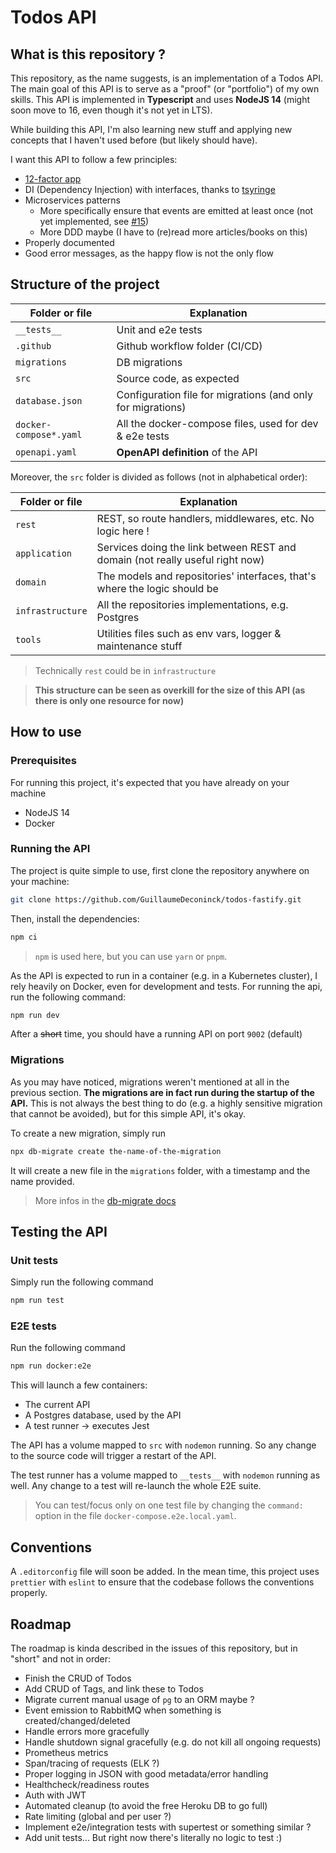 # Todos API

## What is this repository ?

This repository, as the name suggests, is an implementation of a Todos API. The main goal of this API is to serve as a "proof" (or "portfolio") of my own skills. This API is implemented in **Typescript** and uses **NodeJS 14** (might soon move to 16, even though it's not yet in LTS).

While building this API, I'm also learning new stuff and applying new concepts that I haven't used before (but likely should have).

I want this API to follow a few principles:

- [12-factor app](https://12factor.net/)
- DI (Dependency Injection) with interfaces, thanks to [tsyringe](https://github.com/microsoft/tsyringe)
- Microservices patterns
  - More specifically ensure that events are emitted at least once (not yet implemented, see [#15](https://github.com/GuillaumeDeconinck/todos-fastify/issues/15))
  - More DDD maybe (I have to (re)read more articles/books on this)
- Properly documented
- Good error messages, as the happy flow is not the only flow


## Structure of the project

| Folder or file         | Explanation                                                 |
| ---------------------- | ----------------------------------------------------------- |
| `__tests__`            | Unit and e2e tests                                          |
| `.github`              | Github workflow folder (CI/CD)                              |
| `migrations`           | DB migrations                                               |
| `src`                  | Source code, as expected                                    |
| `database.json`        | Configuration file for migrations (and only for migrations) |
| `docker-compose*.yaml` | All the docker-compose files, used for dev & e2e tests      |
| `openapi.yaml`         | **OpenAPI definition** of the API                           |

Moreover, the `src` folder is divided as follows (not in alphabetical order):

| Folder or file   | Explanation                                                                   |
| ---------------- | ----------------------------------------------------------------------------- |
| `rest`           | REST, so route handlers, middlewares, etc. No logic here !                    |
| `application`    | Services doing the link between REST and domain (not really useful right now) |
| `domain`         | The models and repositories' interfaces, that's where the logic should be     |
| `infrastructure` | All the repositories implementations, e.g. Postgres                           |
| `tools`          | Utilities files such as env vars, logger & maintenance stuff                  |

> Technically `rest` could be in `infrastructure`

> **This structure can be seen as overkill for the size of this API (as there is only one resource for now)**

## How to use

### Prerequisites

For running this project, it's expected that you have already on your machine

- NodeJS 14
- Docker

### Running the API

The project is quite simple to use, first clone the repository anywhere on your machine:

```sh
git clone https://github.com/GuillaumeDeconinck/todos-fastify.git
```

Then, install the dependencies:

```sh
npm ci
```

> `npm` is used here, but you can use `yarn` or `pnpm`.

As the API is expected to run in a container (e.g. in a Kubernetes cluster), I rely heavily on Docker, even for development and tests. For running the api, run the following command:

```sh
npm run dev
```

After a ~~short~~ time, you should have a running API on port `9002` (default)

### Migrations

As you may have noticed, migrations weren't mentioned at all in the previous section. **The migrations are in fact run during the startup of the API.** This is not always the best thing to do (e.g. a highly sensitive migration that cannot be avoided), but for this simple API, it's okay.

To create a new migration, simply run

```sh
npx db-migrate create the-name-of-the-migration
```

It will create a new file in the `migrations` folder, with a timestamp and the name provided.

> More infos in the [db-migrate docs](https://db-migrate.readthedocs.io/en/latest/)

## Testing the API

### Unit tests

Simply run the following command

```sh
npm run test
```

### E2E tests

Run the following command

```sh
npm run docker:e2e
```

This will launch a few containers:

- The current API
- A Postgres database, used by the API
- A test runner -> executes Jest

The API has a volume mapped to `src` with `nodemon` running. So any change to the source code will trigger a restart of the API.

The test runner has a volume mapped to `__tests__` with `nodemon` running as well. Any change to a test will re-launch the whole E2E suite.

> You can test/focus only on one test file by changing the `command:` option in the file `docker-compose.e2e.local.yaml`.

## Conventions

A `.editorconfig` file will soon be added. In the mean time, this project uses `prettier` with `eslint` to ensure that the codebase follows the conventions properly.

## Roadmap

The roadmap is kinda described in the issues of this repository, but in "short" and not in order:

- Finish the CRUD of Todos
- Add CRUD of Tags, and link these to Todos
- Migrate current manual usage of `pg` to an ORM maybe ?
- Event emission to RabbitMQ when something is created/changed/deleted
- Handle errors more gracefully
- Handle shutdown signal gracefully (e.g. do not kill all ongoing requests)
- Prometheus metrics
- Span/tracing of requests (ELK ?)
- Proper logging in JSON with good metadata/error handling
- Healthcheck/readiness routes
- Auth with JWT
- Automated cleanup (to avoid the free Heroku DB to go full)
- Rate limiting (global and per user ?)
- Implement e2e/integration tests with supertest or something similar ?
- Add unit tests... But right now there's literally no logic to test :)
